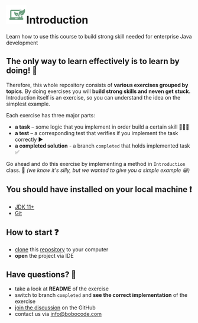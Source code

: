 # <img src="https://raw.githubusercontent.com/bobocode-projects/resources/master/image/logo_transparent_background.png" height=50/>Introduction
Learn how to use this course to build strong skill needed for enterprise Java development 

## The only way to learn effectively is to **learn by doing!** 💪

Therefore, this whole repository consists of **various exercises grouped by topics**. By doing exercises you will **build strong skills and neven get stuck.** Introduction itself is an exercise, so you can understand the idea on the simplest example.

Each exercise has three major parts:
* **a task** – some logic that you implement in order build a certain skill 👨🏻‍💻
* **a test** – a corresponding test that verifies if you implement the task correctly ▶️
* **a completed solution** - a branch `completed` that holds implemented task ✅

Go ahead and do this exercise by implementing a method in `Introduction` class. 💪 
_(we know it's silly, but we wanted to give you a simple example 😀)_

## You should have installed on your local machine ❗️
* [JDK 11+](https://jdk.java.net/15/)
* [Git](https://git-scm.com/book/en/v2/Getting-Started-Installing-Git)

## How to start ❓
* [clone](https://docs.github.com/en/github/creating-cloning-and-archiving-repositories/cloning-a-repository) this [repository](https://github.com/bobocode-projects/java-fundamentals-course) to your computer
* **open** the project via IDE

## Have questions? 🧐
* take a look at **README** of the exercise
* switch to branch `completed` and **see the correct implementation** of the exercise
* [join the discussion](https://github.com/bobocode-projects/java-fundamentals-course/discussions) on the GitHub
* contact us via info@bobocode.com

